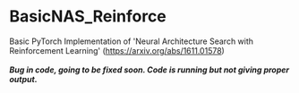 # BasicNAS_Reinforce
Basic PyTorch Implementation of 'Neural Architecture Search with Reinforcement Learning' (https://arxiv.org/abs/1611.01578)
</br></br>
***Bug in code, going to be fixed soon. Code is running but not giving proper output.***
</br></br>


